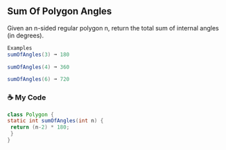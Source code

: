 ## Sum Of Polygon Angles

Given an n-sided regular polygon n, return the total sum of internal angles (in degrees).
```java
Examples
sumOfAngles(3) ➞ 180

sumOfAngles(4) ➞ 360

sumOfAngles(6) ➞ 720
```
### ☕ My Code
 ```java
class Polygon { 
static int sumOfAngles(int n) {
  return (n-2) * 180;
  }
}
 ```
